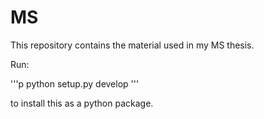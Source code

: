 # MS
This repository contains the material used in my MS thesis.

Run:

'''p
python setup.py develop
'''

to install this as a  python package.
